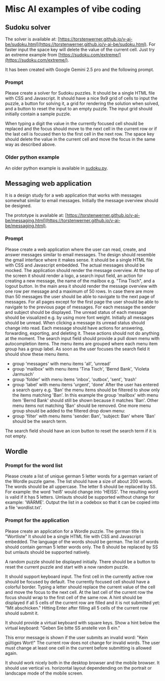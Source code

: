 # Misc AI examples of vibe coding

## Sudoku solver

The solver is available at: [https://torstenwerner.github.io/v-ai-be/sudoku.html](https://torstenwerner.github.io/v-ai-be/sudoku.html).
For faster input the space key will delete the value of the current cell.
Just try an extreme example from [https://sudoku.com/extreme/](https://sudoku.com/extreme/).

It has been created with Google Gemini 2.5 pro and the following prompt.

### Prompt

Please create a solver for Sudoku puzzles. It should be a single HTML file with CSS and Javascript.
It should have a nice 9x9 grid of cells to input the puzzle, a button for solving it, a grid for rendering the solution when solved, and a button to reset the input to an empty puzzle. 
The input grid should initially contain a sample puzzle.

When typing a digit the value in the currently focused cell should be replaced and the focus should move to the next cell in the current row or if the last cell is focused then to the first cell in the next row. 
The space key should delete the value in the current cell and move the focus in the same way as described above.

### Older python example

An older python example is available in [sudoku.py](sudoku.py).


## Messaging web application

It is a design study for a web application that works with messages somewhat similar to email messages.
Initially the message overview should be designed.

The prototype is available at: [https://torstenwerner.github.io/v-ai-be/messaging.html](https://torstenwerner.github.io/v-ai-be/messaging.html).

### Prompt

Please create a web application where the user can read, create, and answer messages similar to email messages.
The design should resemble the gmail interface where it makes sense.
It should be a single HTML file with CSS and Javascript embedded.
The actual messages should be mocked.
The application should render the message overview.
At the top of the screen it should render a logo, a search input field, an action for creating a new message, the name of the mailbox e.g. "Tina Tisch", and a logout button.
In the main area it should render the message overview with one row per message and a maximum of 50 rows.
In case there are more than 50 messages the user should be able to navigate to the next page of messages.
For all pages except for the first page the user should be able to navigate to the previous page of messages.
For each message the sender and subject should be displayed.
The unread status of each message should be visualized e.g. by using more font weight.
Initially all messages should be unread.
When clicking a message its unread status should change into read.
Each message should have actions for answering, forwarding, exporting, and deleting it.
These actions should not do anything at the moment.
The search input field should provide a pull down menu with autocompletion items.
The menu items are grouped where each menu item group has a group label.
As soon as the user focuses the search field it should show these menu items.
- group 'messages' with menu items 'all', 'unread'
- group 'mailbox' with menu items 'Tina Tisch', 'Bernd Bank', 'Violeta Jarmusch'
- group 'folder' with menu items 'inbox', 'outbox', 'sent', 'trash'
- group 'label' with menu items 'urgent', 'done'
After the user has entered a search query e.g. 'Ban' the menu items should be filtered to show only the items matching 'Ban'.
In this example the group 'mailbox' with menu item 'Bernd Bank' should still be shown because it matches 'Ban'.
Other menu items not matching 'Ban' should be removed.
One more menu group should be added to the filtered drop down menu:
- group 'filter' with menu items 'sender: Ban', 'subject: Ban' where 'Ban' should be the search term.

The search field should have an icon button to reset the search term if it is not empty.


## Wordle

### Prompt for the word list

Please create a list of unique german 5 letter words for a german variant of the Wordle puzzle game.
The list should have a size of about 200 words.
The words should be all uppercase.
The letter ß should be replaced by SS.
For example: the word 'heiß' would change into 'HEISS'.
The resulting word is valid if it has 5 letters.
Umlauts should be supported without change for example: 'WÄRME'.
Output the list in a codebox so that it can be copied into a file 'wordlist.txt'.

### Prompt for the application

Please create an application for a Wordle puzzle.
The german title is "Wortliste"
It should be a single HTML file with CSS and Javascript embedded.
The language of the words should be german.
The list of words should contain german 5 letter words only.
The ß should be replaced by SS but umlauts should be supported natively.

A random puzzle should be displayed initially.
There should be a button to reset the current puzzle and start with a now random puzzle.

It should support keyboard input.
The first cell in the currently active row should be focused by default.
The currently focused cell should have a colorful border.
Typing a letter should replace the current value of the cell and move the focus to the next cell.
At the last cell of the current row the focus should wrap to the first cell of the same row.
A hint should be displayed if all 5 cells of the current row are filled and it is not submitted yet: "Mit <Enter> abschicken."
Hitting Enter after filling all 5 cells of the current row should submit it.

It should provide a virtual keyboard with square keys.
Show a hint below the virtual keyboard: "Geben Sie bitte SS anstelle von ß ein."

This error message is shown if the user submits an invalid word: "Kein gültiges Wort!"
The current row does not change for invalid words.
The user must change at least one cell in the current before submitting is allowed again.

It should work nicely both in the desktop browser and the mobile browser.
It should use vertical vs. horizontal layout dependending on the portrait or landscape mode of the mobile screen.
